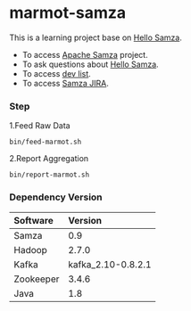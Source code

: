 marmot-samza
===========

This is a learning project base on [Hello Samza](http://samza.apache.org/startup/hello-samza/0.8/).

- To access [Apache Samza](http://samza.apache.org) project.
- To ask questions about [Hello Samza](http://samza.apache.org/startup/hello-samza/0.8/).
- To access [dev list](http://samza.apache.org/community/mailing-lists.html).
- To access [Samza JIRA](https://issues.apache.org/jira/browse/SAMZA).

### Step

1.Feed Raw Data

```
bin/feed-marmot.sh
```

2.Report Aggregation

```
bin/report-marmot.sh
```

### Dependency Version

|Software|Version|
|:--|:--|
|Samza|0.9|
|Hadoop|2.7.0|
|Kafka|kafka_2.10-0.8.2.1|
|Zookeeper|3.4.6|
|Java|1.8|
